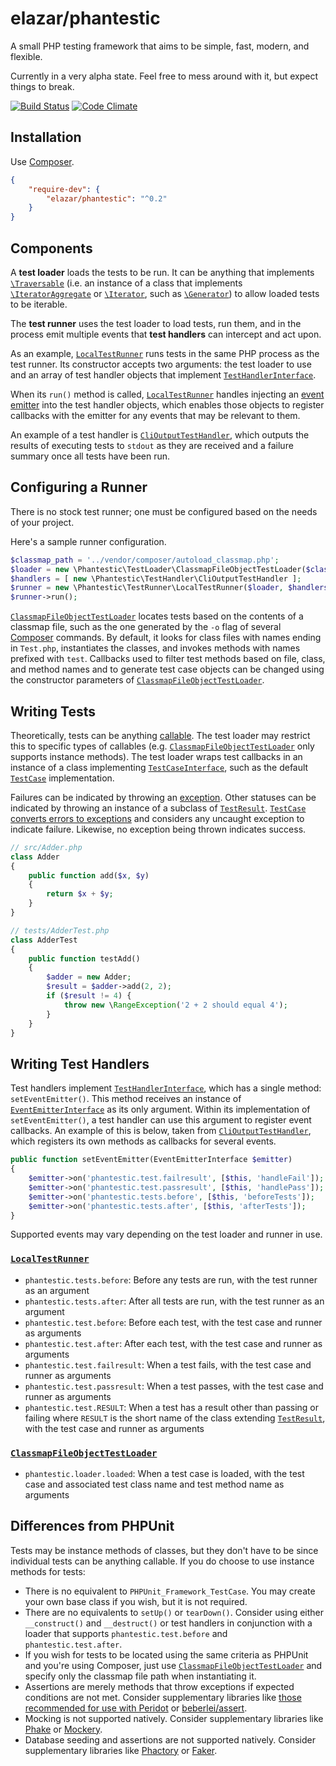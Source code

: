# elazar/phantestic

A small PHP testing framework that aims to be simple, fast, modern, and flexible.

Currently in a very alpha state. Feel free to mess around with it, but expect things to break.

[![Build Status](https://secure.travis-ci.org/elazar/phantestic.png?branch=master)](http://travis-ci.org/elazar/phantestic)
[![Code Climate](https://codeclimate.com/github/elazar/phantestic/badges/gpa.svg)](https://codeclimate.com/github/elazar/phantestic)

## Installation

Use [Composer](https://getcomposer.org).

```json
{
    "require-dev": {
        "elazar/phantestic": "^0.2"
    }
}
```

## Components

A **test loader** loads the tests to be run. It can be anything that implements [`\Traversable`](http://php.net/manual/en/class.traversable.php) (i.e. an instance of a class that implements [`\IteratorAggregate`](http://php.net/manual/en/class.iteratoraggregate.php) or [`\Iterator`](http://php.net/manual/en/class.iterator.php), such as [`\Generator`](http://php.net/manual/en/class.generator.php)) to allow loaded tests to be iterable.

The **test runner** uses the test loader to load tests, run them, and in the process emit multiple events that **test handlers** can intercept and act upon.

As an example, [`LocalTestRunner`](https://github.com/elazar/phantestic/blob/master/src/TestRunner/LocalTestRunner.php) runs tests in the same PHP process as the test runner. Its constructor accepts two arguments: the test loader to use and an array of test handler objects that implement [`TestHandlerInterface`](https://github.com/elazar/phantestic/blob/master/src/TestHandler/TestHandlerInterface.php).

When its `run()` method is called, [`LocalTestRunner`](https://github.com/elazar/phantestic/blob/master/src/TestRunner/LocalTestRunner.php) handles injecting an [event emitter](https://github.com/igorw/evenement/blob/master/src/Evenement/EventEmitterInterface.php) into the test handler objects, which enables those objects to register callbacks with the emitter for any events that may be relevant to them.

An example of a test handler is [`CliOutputTestHandler`](https://github.com/elazar/phantestic/blob/master/src/TestHandler/CliOutputTestHandler.php), which outputs the results of executing tests to `stdout` as they are received and a failure summary once all tests have been run.

## Configuring a Runner

There is no stock test runner; one must be configured based on the needs of your project.

Here's a sample runner configuration.

```php
$classmap_path = '../vendor/composer/autoload_classmap.php';
$loader = new \Phantestic\TestLoader\ClassmapFileObjectTestLoader($classmap_path);
$handlers = [ new \Phantestic\TestHandler\CliOutputTestHandler ];
$runner = new \Phantestic\TestRunner\LocalTestRunner($loader, $handlers);
$runner->run();
```

[`ClassmapFileObjectTestLoader`](https://github.com/elazar/phantestic/blob/master/src/TestLoader/ClassmapFileObjectTestLoader.php) locates tests based on the contents of a classmap file, such as the one generated by the `-o` flag of several [Composer](https://getcomposer.org) commands. By default, it looks for class files with names ending in `Test.php`, instantiates the classes, and invokes methods with names prefixed with `test`. Callbacks used to filter test methods based on file, class, and method names and to generate test case objects can be changed using the constructor parameters of [`ClassmapFileObjectTestLoader`](https://github.com/elazar/phantestic/blob/master/src/TestLoader/ClassmapFileObjectTestLoader.php).

## Writing Tests

Theoretically, tests can be anything [callable](http://php.net/manual/en/language.types.callable.php). The test loader may restrict this to specific types of callables (e.g. [`ClassmapFileObjectTestLoader`](https://github.com/elazar/phantestic/blob/master/src/TestLoader/ClassmapFileObjectTestLoader.php) only supports instance methods). The test loader wraps test callbacks in an instance of a class implementing [`TestCaseInterface`](https://github.com/elazar/phantestic/blob/master/src/TestCase/TestCaseInterface.php), such as the default [`TestCase`](https://github.com/elazar/phantestic/blob/master/src/TestCase/TestCase.php) implementation.

Failures can be indicated by throwing an [exception](http://php.net/manual/en/language.exceptions.php). Other statuses can be indicated by throwing an instance of a subclass of [`TestResult`](https://github.com/elazar/phantestic/blob/master/src/TestResult/TestResult.php). [`TestCase`](https://github.com/elazar/phantestic/blob/master/src/TestCase/TestCase.php) [converts errors to exceptions](http://php.net/manual/en/class.errorexception.php#errorexception.examples) and considers any uncaught exception to indicate failure. Likewise, no exception being thrown indicates success.

```php
// src/Adder.php
class Adder
{
    public function add($x, $y)
    {
        return $x + $y;
    }
}

// tests/AdderTest.php
class AdderTest
{
    public function testAdd()
    {
        $adder = new Adder;
        $result = $adder->add(2, 2);
        if ($result != 4) {
            throw new \RangeException('2 + 2 should equal 4');
        }
    }
}
```

## Writing Test Handlers

Test handlers implement [`TestHandlerInterface`](https://github.com/elazar/phantestic/blob/master/src/TestHandler/TestHandlerInterface.php), which has a single method: `setEventEmitter()`. This method receives an instance of [`EventEmitterInterface`](https://github.com/igorw/evenement/blob/master/src/Evenement/EventEmitterInterface.php) as its only argument. Within its implementation of `setEventEmitter()`, a test handler can use this argument to register event callbacks. An example of this is below, taken from [`CliOutputTestHandler`](https://github.com/elazar/phantestic/blob/master/src/TestHandler/CliOutputTestHandler.php), which registers its own methods as callbacks for several events.

```php
public function setEventEmitter(EventEmitterInterface $emitter)
{
    $emitter->on('phantestic.test.failresult', [$this, 'handleFail']);
    $emitter->on('phantestic.test.passresult', [$this, 'handlePass']);
    $emitter->on('phantestic.tests.before', [$this, 'beforeTests']);
    $emitter->on('phantestic.tests.after', [$this, 'afterTests']);
}
```

Supported events may vary depending on the test loader and runner in use.

### [`LocalTestRunner`](https://github.com/elazar/phantestic/blob/master/src/TestRunner/LocalTestRunner.php)

* `phantestic.tests.before`: Before any tests are run, with the test runner as an argument
* `phantestic.tests.after`: After all tests are run, with the test runner as an argument
* `phantestic.test.before`: Before each test, with the test case and runner as arguments
* `phantestic.test.after`: After each test, with the test case and runner as arguments
* `phantestic.test.failresult`: When a test fails, with the test case and runner as arguments
* `phantestic.test.passresult`: When a test passes, with the test case and runner as arguments
* `phantestic.test.RESULT`: When a test has a result other than passing or failing where `RESULT` is the short name of the class extending [`TestResult`](https://github.com/elazar/phantestic/blob/master/src/TestResult/TestResult.php), with the test case and runner as arguments

### [`ClassmapFileObjectTestLoader`](https://github.com/elazar/phantestic/blob/master/src/TestLoader/ClassmapFileObjectTestLoader.php)

* `phantestic.loader.loaded`: When a test case is loaded, with the test case and associated test class name and test method name as arguments

## Differences from PHPUnit

Tests may be instance methods of classes, but they don't have to be since individual tests can be anything callable. If you do choose to use instance methods for tests:

* There is no equivalent to `PHPUnit_Framework_TestCase`. You may create your own base class if you wish, but it is not required.
* There are no equivalents to `setUp()` or `tearDown()`. Consider using either `__construct()` and `__destruct()` or test handlers in conjunction with a loader that supports `phantestic.test.before` and `phantestic.test.after`.
* If you wish for tests to be located using the same criteria as PHPUnit and you're using Composer, just use [`ClassmapFileObjectTestLoader`](https://github.com/elazar/phantestic/blob/master/src/TestLoader/ClassmapFileObjectTestLoader.php) and specify only the classmap file path when instantiating it.
* Assertions are merely methods that throw exceptions if expected conditions are not met. Consider supplementary libraries like [those recommended for use with Peridot](https://github.com/peridot-php/peridot/wiki/Matchers) or [beberlei/assert](https://github.com/beberlei/assert).
* Mocking is not supported natively. Consider supplementary libraries like [Phake](https://github.com/mlively/phake) or [Mockery](https://github.com/padraic/mockery).
* Database seeding and assertions are not supported natively. Consider supplementary libraries like [Phactory](https://github.com/chriskite/phactory) or [Faker](https://github.com/fzaninotto/Faker).
